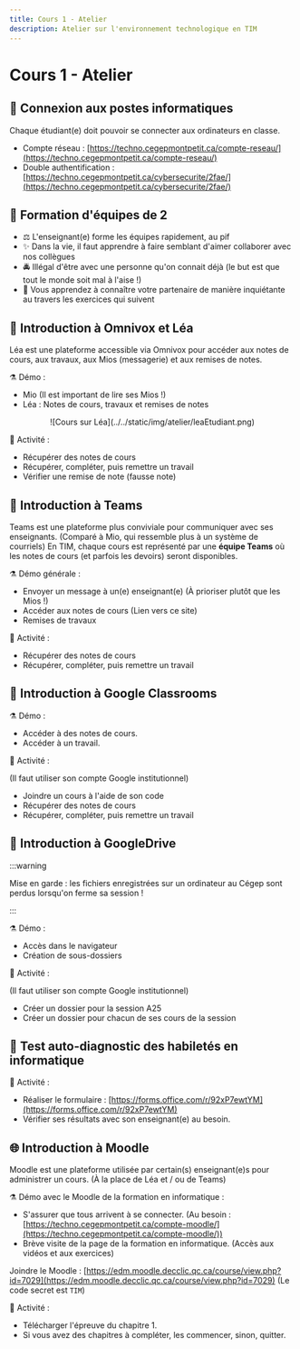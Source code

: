 ```yaml
---
title: Cours 1 - Atelier
description: Atelier sur l'environnement technologique en TIM
---
```


# Cours 1 - Atelier

## 🔌 Connexion aux postes informatiques

Chaque étudiant(e) doit pouvoir se connecter aux ordinateurs en classe.

* Compte réseau : [https://techno.cegepmontpetit.ca/compte-reseau/](https://techno.cegepmontpetit.ca/compte-reseau/)
* Double authentification : [https://techno.cegepmontpetit.ca/cybersecurite/2fae/](https://techno.cegepmontpetit.ca/cybersecurite/2fae/)

## 👥 Formation d'équipes de 2

* ⚖ L'enseignant(e) forme les équipes rapidement, au pif
* ✨ Dans la vie, il faut apprendre à faire semblant d'aimer collaborer avec nos collègues
* 🚔 Illégal d'être avec une personne qu'on connait déjà (le but est que tout le monde soit mal à l'aise !)
* 📝 Vous apprendez à connaître votre partenaire de manière inquiétante au travers les exercices qui suivent

## 🏫 Introduction à Omnivox et Léa

Léa est une plateforme accessible via Omnivox pour accéder aux notes de cours, aux travaux, aux Mios (messagerie) et aux remises de notes.

⚗ Démo :

* Mio (Il est important de lire ses Mios !)
* Léa : Notes de cours, travaux et remises de notes

<center>![Cours sur Léa](../../static/img/atelier/leaEtudiant.png)</center>

🧪 Activité :

* Récupérer des notes de cours
* Récupérer, compléter, puis remettre un travail
* Vérifier une remise de note (fausse note)

## 👥 Introduction à Teams

Teams est une plateforme plus conviviale pour communiquer avec ses enseignants. (Comparé à Mio, qui ressemble plus à un système de courriels) En TIM, chaque cours est représenté par une **équipe Teams** où les notes de cours (et parfois les devoirs) seront disponibles.

⚗ Démo générale :

* Envoyer un message à un(e) enseignant(e) (À prioriser plutôt que les Mios !)
* Accéder aux notes de cours (Lien vers ce site)
* Remises de travaux

🧪 Activité :

* Récupérer des notes de cours
* Récupérer, compléter, puis remettre un travail

## 🧭 Introduction à Google Classrooms

⚗ Démo : 
* Accéder à des notes de cours.
* Accéder à un travail.

🧪 Activité :

(Il faut utiliser son compte Google institutionnel)

* Joindre un cours à l'aide de son code
* Récupérer des notes de cours
* Récupérer, compléter, puis remettre un travail

## 📂 Introduction à GoogleDrive

:::warning

Mise en garde : les fichiers enregistrées sur un ordinateur au Cégep sont perdus lorsqu'on ferme sa session !

:::

⚗ Démo :

* Accès dans le navigateur
* Création de sous-dossiers

🧪 Activité :

(Il faut utiliser son compte Google institutionnel)

* Créer un dossier pour la session A25
* Créer un dossier pour chacun de ses cours de la session

## 📝 Test auto-diagnostic des habiletés en informatique

🧪 Activité :

* Réaliser le formulaire : [https://forms.office.com/r/92xP7ewtYM](https://forms.office.com/r/92xP7ewtYM)
* Vérifier ses résultats avec son enseignant(e) au besoin.

## 🌐 Introduction à Moodle

Moodle est une plateforme utilisée par certain(s) enseignant(e)s pour administrer un cours. (À la place de Léa et / ou de Teams)

⚗ Démo avec le Moodle de la formation en informatique :

* S'assurer que tous arrivent à se connecter. (Au besoin : [https://techno.cegepmontpetit.ca/compte-moodle/](https://techno.cegepmontpetit.ca/compte-moodle/))
* Brève visite de la page de la formation en informatique. (Accès aux vidéos et aux exercices)

Joindre le Moodle : [https://edm.moodle.decclic.qc.ca/course/view.php?id=7029](https://edm.moodle.decclic.qc.ca/course/view.php?id=7029)
(Le code secret est `TIM`)

🧪 Activité :

* Télécharger l'épreuve du chapitre 1.
* Si vous avez des chapitres à compléter, les commencer, sinon, quitter.